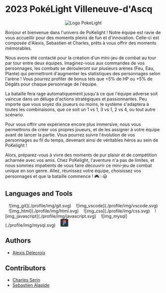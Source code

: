 # 2023 PokéLight Villeneuve-d'Ascq

<div align="center"><img src="./profile/img/PokéLight_logo.png" alt="Logo PokeLight"/></div>

Bonjour et bienvenue dans l'univers de PoKelight ! Notre équipe est ravie de vous accueillir pour des moments pleins de fun et d'innovation. Celle-ci est composée d'Alexis, Sebastien et Charles, prêts à vous offrir des moments mémorables.

Nous avons été contacté pour la création d'un mini-jeu de combat au tour par tour entre deux équipes. Imaginez-vous aux commandes de vos personnages, les combats se dérouleront sur plusieurs arènes (Feu, Eau, Plante) qui permettront d'augmenter les statistiques des personnages selon l'arène ! Vous pourrez profiter de bonus tels que +5% de HP ou +5% de Dégâts pour chaque personnage de l'équipe.

La bataille fera rage automatiquement jusqu'à ce que l'équipe adverse soit vaincue dans un déluge d'actions stratégiques et passionnantes. Peu importe que vous soyez dix joueurs ou moins, le système s'adaptera à toutes les combinaisons, que ce soit un 1 vs 1, 3 vs 1, 2 vs 4, ou tout autre scénario.

Pour vous offrir une expérience encore plus immersive, nous vous permettrons de créer vos propres joueurs, et de les assigner à votre équipe avant de lancer la partie. Vous pourrez suivre l'évolution de vos personnages au fil du temps, devenant ainsi de véritables héros au sein de PoKelight !

Alors, préparez-vous à vivre des moments de pur plaisir et de compétition acharnée avec vos amis. Chez PoKelight, l'aventure n'a pas de limites, et nous sommes impatients de vous faire découvrir ce mini-jeu de combat unique en son genre. Allez, réunissez votre équipe, choisissez vos personnages et que la bataille commence ! 🎮💥😃

## Languages and Tools

<p>
&nbsp;&nbsp;
![img_git](./profile/img/git.svg)
&nbsp;&nbsp;
![img_vscode](./profile/img/vscode.svg)
&nbsp;&nbsp;
![img_html](./profile/img/html.svg)
&nbsp;&nbsp;
![img_css](./profile/img/css.svg)
&nbsp;&nbsp;
![img_javascript](./profile/img/javascript.svg)
&nbsp;&nbsp;
![img_mysql](./profile/img/mysql.svg)
&nbsp;&nbsp;
<!-- ![img_figma](./profile/img/figma.svg) -->
<img width="26px" src="./profile/img/figma.svg" alt="logo Figma"/>
</p>


## Authors

* [Alexis Delecroix](https://github.com/Alexisdelecroix)

## Contributors

* [Charles Serin](https://github.com/Charlie-Chap)
* [Sebastien Alapide](https://github.com/Nhours)
